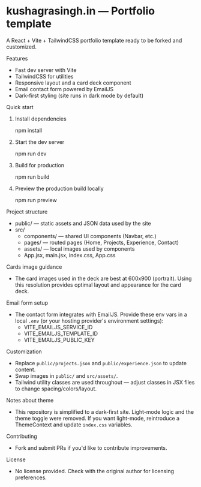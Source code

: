# kushagrasingh.in — Portfolio template

A React + Vite + TailwindCSS portfolio template ready to be forked and customized.

Features
- Fast dev server with Vite
- TailwindCSS for utilities
- Responsive layout and a card deck component
- Email contact form powered by EmailJS
- Dark-first styling (site runs in dark mode by default)

Quick start
1. Install dependencies

   npm install

2. Start the dev server

   npm run dev

3. Build for production

   npm run build

4. Preview the production build locally

   npm run preview

Project structure
- public/ — static assets and JSON data used by the site
- src/
  - components/ — shared UI components (Navbar, etc.)
  - pages/ — routed pages (Home, Projects, Experience, Contact)
  - assets/ — local images used by components
  - App.jsx, main.jsx, index.css, App.css

Cards image guidance
- The card images used in the deck are best at 600x900 (portrait). Using this resolution provides optimal layout and appearance for the card deck.

Email form setup
- The contact form integrates with EmailJS. Provide these env vars in a local `.env` (or your hosting provider's environment settings):
  - VITE_EMAILJS_SERVICE_ID
  - VITE_EMAILJS_TEMPLATE_ID
  - VITE_EMAILJS_PUBLIC_KEY

Customization
- Replace `public/projects.json` and `public/experience.json` to update content.
- Swap images in `public/` and `src/assets/`.
- Tailwind utility classes are used throughout — adjust classes in JSX files to change spacing/colors/layout.

Notes about theme
- This repository is simplified to a dark-first site. Light-mode logic and the theme toggle were removed. If you want light-mode, reintroduce a ThemeContext and update `index.css` variables.

Contributing
- Fork and submit PRs if you'd like to contribute improvements.

License
- No license provided. Check with the original author for licensing preferences.
